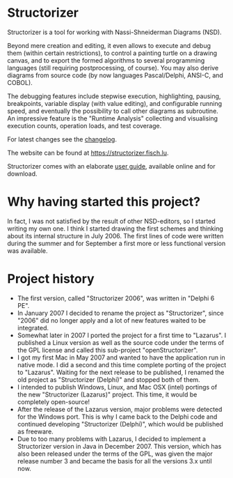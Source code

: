 # Structorizer

Structorizer is a tool for working with Nassi-Shneiderman Diagrams (NSD).

Beyond mere creation and editing, it even allows to execute and debug them (within certain restrictions), to control a painting turtle on a drawing canvas, and to export the formed algorithms to several programming languages (still requiring postprocessing, of course). You may also derive diagrams from source code (by now languages Pascal/Delphi, ANSI-C, and COBOL).

The debugging features include stepwise execution, highlighting, pausing, breakpoints, variable display (with value editing), and configurable running speed, and eventually the possibility to call other diagrams as subroutine.
An impressive feature is the "Runtime Analysis" collecting and visualising execution counts, operation loads, and test coverage.

For latest changes see the [changelog](https://github.com/fesch/Structorizer.Desktop/blob/master/src/lu/fisch/structorizer/gui/changelog.txt).

The website can be found at https://structorizer.fisch.lu.

Structorizer comes with an elaborate [user guide](https://help.structorizer.fisch.lu/index.php), available online and for download.



# Why having started this project?

In fact, I was not satisfied by the result of other NSD-editors, so I started writing my own one. I think I started drawing the first schemes and thinking about its internal structure in July 2006. The first lines of code were written during the summer and for September a first more or less functional version was available.


# Project history

* The first version, called "Structorizer 2006", was written in "Delphi 6 PE".
* In January 2007 I decided to rename the project as "Structorizer", since "2006" did no longer apply and a lot of new features waited to be integrated.
* Somewhat later in 2007 I ported the project for a first time to "Lazarus". I published a Linux version as well as the source code under the terms of the GPL license and called this sub-project "openStructorizer".
* I got my first Mac in May 2007 and wanted to have the application run in native mode. I did a second and this time complete porting of the project to "Lazarus". Waiting for the next release to be published, I renamed the old project as "Structorizer (Delphi)" and stopped both of them.
* I intended to publish Windows, Linux, and Mac OSX (intel) portings of the new "Structorizer (Lazarus)" project. This time, it would be completely open-source!
* After the release of the Lazarus version, major problems were detected for the Windows port. This is why I came back to the Delphi code and continued developing "Structorizer (Delphi)", which would be published as freeware.
* Due to too many problems with Lazarus, I decided to implement a Structorizer version in Java in December 2007. This version, which has also been released under the terms of the GPL, was given the major release number 3 and became the basis for all the versions 3.x until now.
